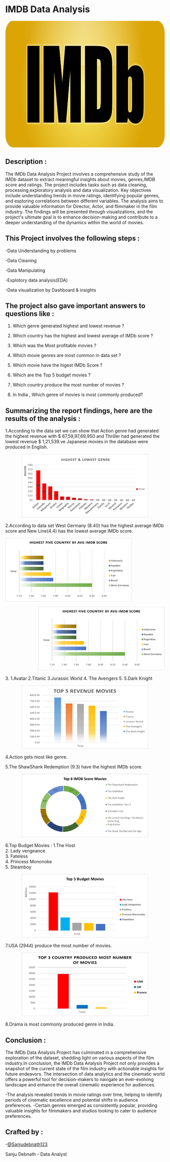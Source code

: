 # IMDB Data Analysis
<p align="center">
  <img width="600" height="400" src="IMDB CASE IMG/PngItem_485125.png">
</p>

Description :
-
The IMDb Data Analysis Project involves a comprehensive study of the IMDb dataset to extract meaningful insights about movies, genres,IMDB score and ratings. The project includes tasks such as data cleaning, processing,exploratory analysis and data visualization. Key objectives include understanding trends in movie ratings, identifying popular genres, and exploring correlations between different variables. The analysis aims to provide valuable information for Director, Actor, and flimmaker in the film industry. The findings will be presented through visualizations, and the project's ultimate goal is to enhance decision-making and contribute to a deeper understanding of the dynamics within the world of movies.

This Project involves the following steps :
-
-Data Understanding by problems

-Data Cleaning

-Data Manipulating

-Explotory data analysis(EDA)

-Data visualization by Dashboard & insights

The project also gave important answers to questions like :
-
1. Which genre generated highest and lowest revenue ?

2. Which country has the highest and lowest average of IMDb score ?

3. Which was the Most profitable movies ?

4. Which movie genres are most common in data set ?

5. Which movie have the higest IMDb Score ?

6. Which are the Top 5 budget movies ?

7. Which country produce the most number of movies ?

8. In India , Which genre of movies is most commonly produced?

   
Summarizing the report findings, here are the results of the analysis :
-
1.According to the data set we can  show that Action genre had generated the highest revenue with $ 67,59,97,69,950 and Thriller had generated the lowest revenue $ 1,21,539.ve Japanese movies in the database were 
  produced in English.
<p align="center">
  <img width="400" height="200" src="IMDB CASE IMG/Highest Genre.jpg">
</p>

2.According to data set West Germany (8.40) has the highest average IMDb score and New Line(4.4) has the lowest average IMDb score.
<p align="left">
  <img width="400" height="200" src="IMDB CASE IMG/Highest country imdb.jpg">
</p>
<p align="right">
  <img width="400" height="200" src="IMDB CASE IMG/Highest country imdb.jpg">
</p>
3. 1.Avatar
   2.Titanic
   3.Jurassic World
   4. The Avengers
   5. 5.Dark Knight  
  
<p align="center">
  <img width="400" height="200" src="IMDB CASE IMG/Top 5 movies.jpg">
</p>

4.Action gets most like genre.

5.The ShawShank Redemption (9.3) have the highest IMDb score.
<p align="center">
  <img width="400" height="200" src="IMDB CASE IMG/8 IMDB movies.jpg">
</p>

6.Top Budget Movies :
   1.The Host																
	2. Lady vengeance																
	3. Fateless																
	4. Princess Mononoke																
	5. Steamboy
<p align="center">
  <img width="400" height="200" src="IMDB CASE IMG/top 5 budget movie.jpg">
</p>

7.USA (2944) produce the most number of movies.
<p align="center">
  <img width="400" height="200" src="IMDB CASE IMG/Top Country.jpg">
</p>

8.Drama is most commonly produced genre in India.


Conclusion :
-
The IMDb Data Analysis Project has culminated in a comprehensive exploration of the dataset, shedding light on various aspects of the film industry.In conclusion, the IMDb Data Analysis Project not only provides a snapshot of the current state of the film industry with actionable insights for future endeavors. The intersection of data analytics and the cinematic world offers a powerful tool for decision-makers to navigate an ever-evolving landscape and enhance the overall cinematic experience for audiences.
 
 -The analysis revealed trends in movie ratings over time, helping to identify periods of cinematic excellence and potential shifts in audience preferences.
 -Certain genres emerged as consistently popular, providing valuable insights for filmmakers and studios looking to cater to audience preferences.

Crafted by :
-
-[@Sanjudebnath123](https://github.com/Sanjudebnath123)

Sanju Debnath - Data Analyst
